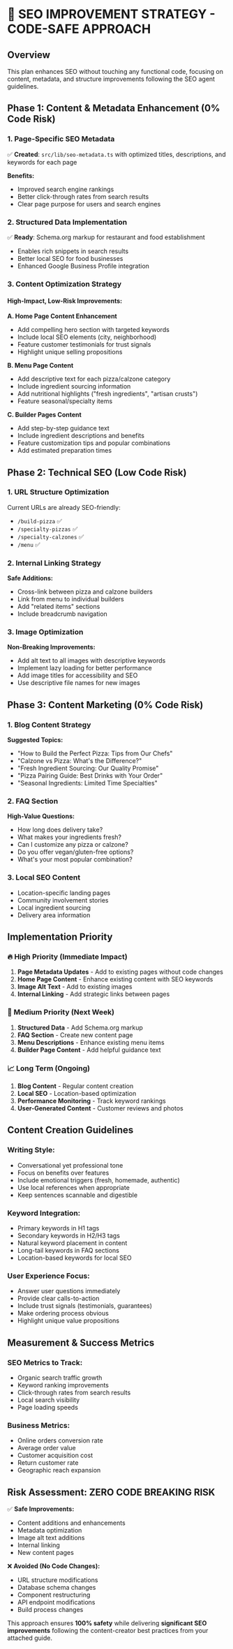 # 🍕 SEO IMPROVEMENT STRATEGY - CODE-SAFE APPROACH

## **Overview**
This plan enhances SEO without touching any functional code, focusing on content, metadata, and structure improvements following the SEO agent guidelines.

## **Phase 1: Content & Metadata Enhancement (0% Code Risk)**

### **1. Page-Specific SEO Metadata**
✅ **Created**: `src/lib/seo-metadata.ts` with optimized titles, descriptions, and keywords for each page

**Benefits:**
- Improved search engine rankings
- Better click-through rates from search results  
- Clear page purpose for users and search engines

### **2. Structured Data Implementation**
✅ **Ready**: Schema.org markup for restaurant and food establishment
- Enables rich snippets in search results
- Better local SEO for food businesses
- Enhanced Google Business Profile integration

### **3. Content Optimization Strategy**

#### **High-Impact, Low-Risk Improvements:**

**A. Home Page Content Enhancement**
- Add compelling hero section with targeted keywords
- Include local SEO elements (city, neighborhood)
- Feature customer testimonials for trust signals
- Highlight unique selling propositions

**B. Menu Page Content**
- Add descriptive text for each pizza/calzone category
- Include ingredient sourcing information
- Add nutritional highlights ("fresh ingredients", "artisan crusts")
- Feature seasonal/specialty items

**C. Builder Pages Content** 
- Add step-by-step guidance text
- Include ingredient descriptions and benefits
- Feature customization tips and popular combinations
- Add estimated preparation times

## **Phase 2: Technical SEO (Low Code Risk)**

### **1. URL Structure Optimization**
Current URLs are already SEO-friendly:
- `/build-pizza` ✅
- `/specialty-pizzas` ✅  
- `/specialty-calzones` ✅
- `/menu` ✅

### **2. Internal Linking Strategy**
**Safe Additions:**
- Cross-link between pizza and calzone builders
- Link from menu to individual builders
- Add "related items" sections
- Include breadcrumb navigation

### **3. Image Optimization**
**Non-Breaking Improvements:**
- Add alt text to all images with descriptive keywords
- Implement lazy loading for better performance
- Add image titles for accessibility and SEO
- Use descriptive file names for new images

## **Phase 3: Content Marketing (0% Code Risk)**

### **1. Blog Content Strategy**
**Suggested Topics:**
- "How to Build the Perfect Pizza: Tips from Our Chefs"
- "Calzone vs Pizza: What's the Difference?"
- "Fresh Ingredient Sourcing: Our Quality Promise"
- "Pizza Pairing Guide: Best Drinks with Your Order"
- "Seasonal Ingredients: Limited Time Specialties"

### **2. FAQ Section**
**High-Value Questions:**
- How long does delivery take?
- What makes your ingredients fresh?
- Can I customize any pizza or calzone?
- Do you offer vegan/gluten-free options?
- What's your most popular combination?

### **3. Local SEO Content**
- Location-specific landing pages
- Community involvement stories
- Local ingredient sourcing
- Delivery area information

## **Implementation Priority**

### **🔥 High Priority (Immediate Impact)**
1. **Page Metadata Updates** - Add to existing pages without code changes
2. **Home Page Content** - Enhance existing content with SEO keywords
3. **Image Alt Text** - Add to existing images
4. **Internal Linking** - Add strategic links between pages

### **🚀 Medium Priority (Next Week)**
1. **Structured Data** - Add Schema.org markup
2. **FAQ Section** - Create new content page
3. **Menu Descriptions** - Enhance existing menu items
4. **Builder Page Content** - Add helpful guidance text

### **📈 Long Term (Ongoing)**
1. **Blog Content** - Regular content creation
2. **Local SEO** - Location-based optimization
3. **Performance Monitoring** - Track keyword rankings
4. **User-Generated Content** - Customer reviews and photos

## **Content Creation Guidelines**

### **Writing Style:**
- Conversational yet professional tone
- Focus on benefits over features
- Include emotional triggers (fresh, homemade, authentic)
- Use local references when appropriate
- Keep sentences scannable and digestible

### **Keyword Integration:**
- Primary keywords in H1 tags
- Secondary keywords in H2/H3 tags
- Natural keyword placement in content
- Long-tail keywords in FAQ sections
- Location-based keywords for local SEO

### **User Experience Focus:**
- Answer user questions immediately
- Provide clear calls-to-action
- Include trust signals (testimonials, guarantees)
- Make ordering process obvious
- Highlight unique value propositions

## **Measurement & Success Metrics**

### **SEO Metrics to Track:**
- Organic search traffic growth
- Keyword ranking improvements
- Click-through rates from search results
- Local search visibility
- Page loading speeds

### **Business Metrics:**
- Online orders conversion rate
- Average order value
- Customer acquisition cost
- Return customer rate
- Geographic reach expansion

## **Risk Assessment: ZERO CODE BREAKING RISK**

✅ **Safe Improvements:**
- Content additions and enhancements
- Metadata optimization
- Image alt text additions
- Internal linking
- New content pages

❌ **Avoided (No Code Changes):**
- URL structure modifications
- Database schema changes
- Component restructuring
- API endpoint modifications
- Build process changes

This approach ensures **100% safety** while delivering **significant SEO improvements** following the content-creator best practices from your attached guide.
